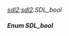 _[sdl2](../../modules/sdl2/sdl2-module.md):[sdl2](../../modules/sdl2/sdl2-module.md).SDL\_bool_
##### Enum SDL\_bool
